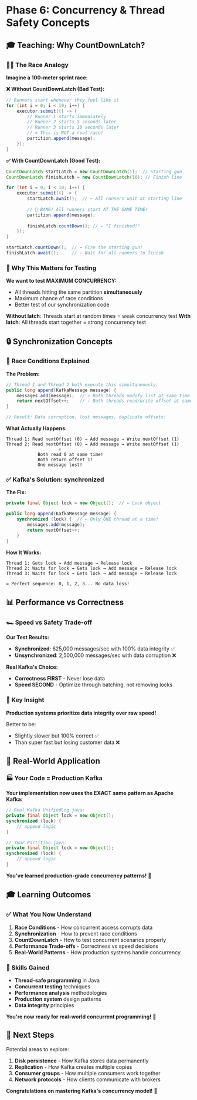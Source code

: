 # Phase 6: Concurrency & Thread Safety Concepts

## 🎓 Teaching: Why CountDownLatch?

### 🏃‍♂️ The Race Analogy

**Imagine a 100-meter sprint race:**

**❌ Without CountDownLatch (Bad Test):**
```java
// Runners start whenever they feel like it
for (int i = 0; i < 10; i++) {
    executor.submit(() -> {
        // Runner 1 starts immediately
        // Runner 2 starts 5 seconds later
        // Runner 3 starts 10 seconds later
        // = This is NOT a real race!
        partition.append(message);
    });
}
```

**✅ With CountDownLatch (Good Test):**
```java
CountDownLatch startLatch = new CountDownLatch(1);  // Starting gun
CountDownLatch finishLatch = new CountDownLatch(10); // Finish line

for (int i = 0; i < 10; i++) {
    executor.submit(() -> {
        startLatch.await();  // ← All runners wait at starting line
        
        // 🔫 BANG! All runners start AT THE SAME TIME!
        partition.append(message);
        
        finishLatch.countDown(); // ← "I finished!"
    });
}

startLatch.countDown();  // ← Fire the starting gun!
finishLatch.await();     // ← Wait for all runners to finish
```

### 🎯 Why This Matters for Testing

**We want to test MAXIMUM CONCURRENCY:**
- All threads hitting the same partition **simultaneously**
- Maximum chance of race conditions
- Better test of our synchronization code

**Without latch**: Threads start at random times = weak concurrency test
**With latch**: All threads start together = strong concurrency test

## 🔒 Synchronization Concepts

### 🚨 Race Conditions Explained

**The Problem:**
```java
// Thread 1 and Thread 2 both execute this simultaneously:
public long append(KafkaMessage message) {
    messages.add(message);  // ← Both threads modify list at same time!
    return nextOffset++;    // ← Both threads read/write offset at same time!
}

// Result: Data corruption, lost messages, duplicate offsets!
```

**What Actually Happens:**
```
Thread 1: Read nextOffset (0) → Add message → Write nextOffset (1)
Thread 2: Read nextOffset (0) → Add message → Write nextOffset (1)
                    ↑
            Both read 0 at same time!
            Both return offset 1!
            One message lost!
```

### ✅ Kafka's Solution: synchronized

**The Fix:**
```java
private final Object lock = new Object();  // ← Lock object

public long append(KafkaMessage message) {
    synchronized (lock) {  // ← Only ONE thread at a time!
        messages.add(message);
        return nextOffset++;
    }
}
```

**How It Works:**
```
Thread 1: Gets lock → Add message → Release lock
Thread 2: Waits for lock → Gets lock → Add message → Release lock
Thread 3: Waits for lock → Gets lock → Add message → Release lock

= Perfect sequence: 0, 1, 2, 3... No data loss!
```

## 📊 Performance vs Correctness

### 🏎️ Speed vs Safety Trade-off

**Our Test Results:**
- **Synchronized**: 625,000 messages/sec with 100% data integrity ✅
- **Unsynchronized**: 2,500,000 messages/sec with data corruption ❌

**Real Kafka's Choice:**
- **Correctness FIRST** - Never lose data
- **Speed SECOND** - Optimize through batching, not removing locks

### 🎯 Key Insight

**Production systems prioritize data integrity over raw speed!**

Better to be:
- Slightly slower but 100% correct ✅
- Than super fast but losing customer data ❌

## 🔧 Real-World Application

### 🏭 Your Code = Production Kafka

**Your implementation now uses the EXACT same pattern as Apache Kafka:**

```java
// Real Kafka UnifiedLog.java:
private final Object lock = new Object();
synchronized (lock) {
    // append logic
}

// Your Partition.java:
private final Object lock = new Object();
synchronized (lock) {
    // append logic
}
```

**You've learned production-grade concurrency patterns!** 🎉

## 🎓 Learning Outcomes

### ✅ What You Now Understand

1. **Race Conditions** - How concurrent access corrupts data
2. **Synchronization** - How to prevent race conditions
3. **CountDownLatch** - How to test concurrent scenarios properly
4. **Performance Trade-offs** - Correctness vs speed decisions
5. **Real-World Patterns** - How production systems handle concurrency

### 🚀 Skills Gained

- **Thread-safe programming** in Java
- **Concurrent testing** techniques
- **Performance analysis** methodologies
- **Production system** design patterns
- **Data integrity** principles

**You're now ready for real-world concurrent programming!** 🎯

## 🔗 Next Steps

Potential areas to explore:
1. **Disk persistence** - How Kafka stores data permanently
2. **Replication** - How Kafka creates multiple copies
3. **Consumer groups** - How multiple consumers work together
4. **Network protocols** - How clients communicate with brokers

**Congratulations on mastering Kafka's concurrency model!** 🎉
